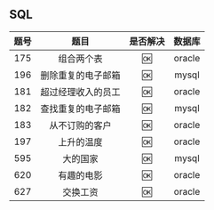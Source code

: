 SQL
---

|题号|题目|是否解决|数据库|
|:---:|:---:|:---:|:---:|
|175|组合两个表|:ok:|oracle|
|196|删除重复的电子邮箱|:ok:|mysql|
|181|超过经理收入的员工|:ok:|oracle|
|182|查找重复的电子邮箱|:ok:|mysql|
|183|从不订购的客户|:ok:|oracle|
|197|上升的温度|:ok:|oracle|
|595|大的国家|:ok:|mysql|
|620|有趣的电影|:ok:|oracle|
|627|交换工资|:ok:|oracle|
